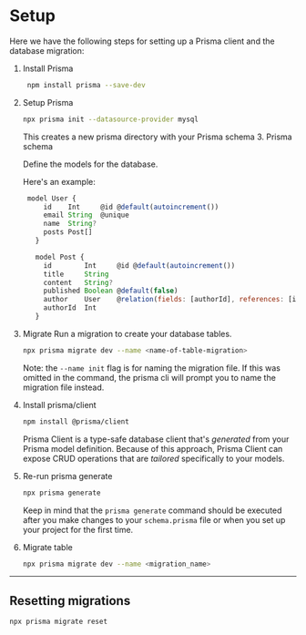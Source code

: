 # Setup

Here we have the following steps for setting up a Prisma client and the database migration:

1. Install Prisma

   ```sh
    npm install prisma --save-dev
   ```

2. Setup Prisma

   ```sh
   npx prisma init --datasource-provider mysql
   ```

   This creates a new prisma directory with your Prisma schema 3. Prisma schema

   Define the models for the database.

   Here's an example:

   ```js
    model User {
        id    Int     @id @default(autoincrement())
        email String  @unique
        name  String?
        posts Post[]
      }

      model Post {
        id        Int     @id @default(autoincrement())
        title     String
        content   String?
        published Boolean @default(false)
        author    User    @relation(fields: [authorId], references: [id])
        authorId  Int
      }
   ```

3. Migrate
   Run a migration to create your database tables.

   ```sh
   npx prisma migrate dev --name <name-of-table-migration>
   ```

   Note: the `--name init` flag is for naming the migration file. If this was omitted in the command, the prisma cli will prompt you to name the migration file instead.

4. Install prisma/client

   ```sh
   npm install @prisma/client
   ```

   Prisma Client is a type-safe database client that's *generated* from your Prisma model definition. Because of this approach, Prisma Client can expose CRUD operations that are *tailored* specifically to your models.

5. Re-run prisma generate

   ```sh
   npx prisma generate
   ```

   Keep in mind that the `prisma generate` command should be executed after you make changes to your `schema.prisma` file or when you set up your project for the first time.

6. Migrate table

   ```sh
   npx prisma migrate dev --name <migration_name>
   ```

---

## Resetting migrations

```sh
npx prisma migrate reset
```
